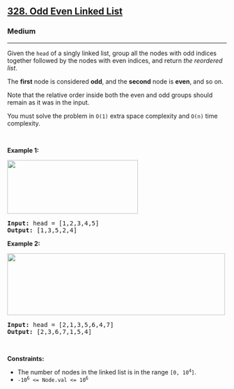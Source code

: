 <h2><a href="https://leetcode.com/problems/odd-even-linked-list/">328. Odd Even Linked List</a></h2><h3>Medium</h3><hr><div style="user-select: auto;"><p style="user-select: auto;">Given the <code style="user-select: auto;">head</code> of a singly linked list, group all the nodes with odd indices together followed by the nodes with even indices, and return <em style="user-select: auto;">the reordered list</em>.</p>

<p style="user-select: auto;">The <strong style="user-select: auto;">first</strong> node is considered <strong style="user-select: auto;">odd</strong>, and the <strong style="user-select: auto;">second</strong> node is <strong style="user-select: auto;">even</strong>, and so on.</p>

<p style="user-select: auto;">Note that the relative order inside both the even and odd groups should remain as it was in the input.</p>

<p style="user-select: auto;">You must solve the problem&nbsp;in <code style="user-select: auto;">O(1)</code>&nbsp;extra space complexity and <code style="user-select: auto;">O(n)</code> time complexity.</p>

<p style="user-select: auto;">&nbsp;</p>
<p style="user-select: auto;"><strong class="example" style="user-select: auto;">Example 1:</strong></p>
<img alt="" src="https://assets.leetcode.com/uploads/2021/03/10/oddeven-linked-list.jpg" style="width: 300px; height: 123px; user-select: auto;">
<pre style="user-select: auto;"><strong style="user-select: auto;">Input:</strong> head = [1,2,3,4,5]
<strong style="user-select: auto;">Output:</strong> [1,3,5,2,4]
</pre>

<p style="user-select: auto;"><strong class="example" style="user-select: auto;">Example 2:</strong></p>
<img alt="" src="https://assets.leetcode.com/uploads/2021/03/10/oddeven2-linked-list.jpg" style="width: 500px; height: 142px; user-select: auto;">
<pre style="user-select: auto;"><strong style="user-select: auto;">Input:</strong> head = [2,1,3,5,6,4,7]
<strong style="user-select: auto;">Output:</strong> [2,3,6,7,1,5,4]
</pre>

<p style="user-select: auto;">&nbsp;</p>
<p style="user-select: auto;"><strong style="user-select: auto;">Constraints:</strong></p>

<ul style="user-select: auto;">
	<li style="user-select: auto;">The number of nodes in the linked list is in the range <code style="user-select: auto;">[0, 10<sup style="user-select: auto;">4</sup>]</code>.</li>
	<li style="user-select: auto;"><code style="user-select: auto;">-10<sup style="user-select: auto;">6</sup> &lt;= Node.val &lt;= 10<sup style="user-select: auto;">6</sup></code></li>
</ul>
</div>